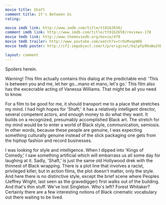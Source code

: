 ```yaml
---
movie title: Shaft
comment title: It's Between Us
rating: 

movie imdb link: http://www.imdb.com/title/tt0162650/
comment imdb link: http://www.imdb.com/title/tt0162650/reviews-178
movie tmdb link: http://www.themoviedb.org/movie/479
movie tmdb trailer: http://www.youtube.com/watch?v=trOuMvapW8E
movie tmdb poster: http://cf2.imgobject.com/t/p/original/bqlpFp96uWu2VDpsm4MVvLXdumh.jpg

layout: comment
---
```


Spoilers herein.

Warning! This film actually contains this dialog at the predictable end: 'This is between you and me, let her go...mano et mano, let's go.' This film also has the excecrable acting of Vanessa Williams. That might be all you need to know.

For a film to be good for me, it should transport me to a place that stretches my mind. I had high hopes for 'Shaft;' it has a relatively intelligent director, several competent actors, and enough money to do what they want. It builds on a recognized, presumably accomplished Black art. The stretch for my mind would be to enter a world of Black style, communication, semiosis. In other words, because these people are genuine, I was expecting something culturally genuine instead of the slick packaging one gets from the hiphop fashion and record businesses. 

I was looking for style and intelligence. When I dipped into 'Kings of Comedy,' I saw something artificial which will embarrass us all some day for laughing at it. Sadly, 'Shaft,' is just the same old Hollywood drek with the thinnest of Black wrapping. There is a plot line that involves a racist, privileged killer, but in action films, the plot doesn't matter, only the style. And here there is no distinctive style, except the brief scene where Peoples (Jeffrey Wright, last seen as the gravedigger) first walks out of the building. And that's thin stuff. We've lost Singleton. Who's left? Forest Whitaker? Certainly there are a few interesting notions of Black cinematic vocabulary out there waiting to be lived.